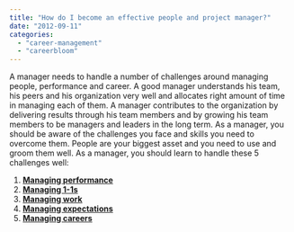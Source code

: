 ```yaml
---
title: "How do I become an effective people and project manager?"
date: "2012-09-11"
categories: 
  - "career-management"
  - "careerbloom"
---
```


A manager needs to handle a number of challenges around managing people, performance and career. A good manager understands his team, his peers and his organization very well and allocates right amount of time in managing each of them. A manager contributes to the organization by delivering results through his team members and by growing his team members to be managers and leaders in the long term. As a manager, you should be aware of the challenges you face and skills you need to overcome them. People are your biggest asset and you need to use and groom them well. As a manager, you should learn to handle these 5 challenges well:

1. **[Managing performance](http://careerbloom.org/2009/05/15/managing-performance/)**
2. **[Managing 1-1s](http://careerbloom.org/2009/05/18/managing-1-1s/)**
3. **[Managing work](http://careerbloom.org/2009/05/25/managing-work/)**
4. **[Managing expectations](http://careerbloom.org/2009/06/08/managing-expectations/)**
5. **[Managing careers](http://careerbloom.org/2009/06/14/managing-careers/)**
